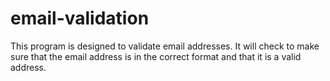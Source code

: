 # email-validation
This program is designed to validate email addresses. It will check to make sure that the email address is in the correct format and that it is a valid address.